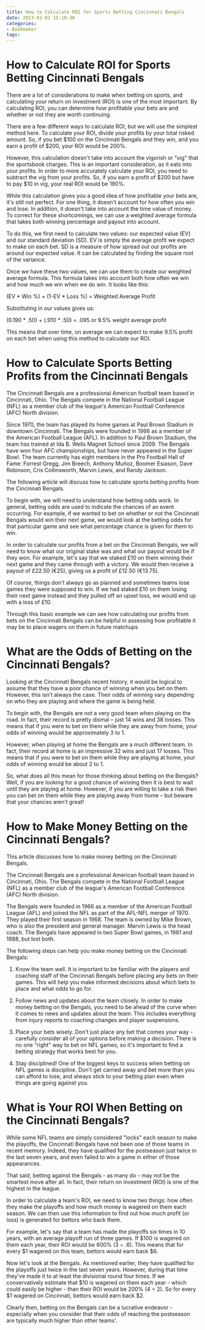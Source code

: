 ```yaml
---
title: How to Calculate ROI for Sports Betting Cincinnati Bengals
date: 2023-01-01 15:10:30
categories:
- Bookmaker
tags:
---
```



#  How to Calculate ROI for Sports Betting Cincinnati Bengals

There are a lot of considerations to make when betting on sports, and calculating your return on investment (ROI) is one of the most important. By calculating ROI, you can determine how profitable your bets are and whether or not they are worth continuing.

There are a few different ways to calculate ROI, but we will use the simplest method here. To calculate your ROI, divide your profits by your total risked amount. So, if you bet $100 on the Cincinnati Bengals and they win, and you earn a profit of $200, your ROI would be 200%.

However, this calculation doesn't take into account the vigorish or "vig" that the sportsbook charges. This is an important consideration, as it eats into your profits. In order to more accurately calculate your ROI, you need to subtract the vig from your profits. So, if you earn a profit of $200 but have to pay $10 in vig, your real ROI would be 190%.

While this calculation gives you a good idea of how profitable your bets are, it's still not perfect. For one thing, it doesn't account for how often you win and lose. In addition, it doesn't take into account the time value of money. To correct for these shortcomings, we can use a weighted average formula that takes both winning percentage and payout into account.

To do this, we first need to calculate two values: our expected value (EV) and our standard deviation (SD). EV is simply the average profit we expect to make on each bet. SD is a measure of how spread out our profits are around our expected value. It can be calculated by finding the square root of the variance.

Once we have these two values, we can use them to create our weighted average formula. This formula takes into account both how often we win and how much we win when we do win. It looks like this:

(EV * Win %) + (1-EV * Loss %) = Weighted Average Profit

 Substituting in our values gives us:

 (0.190 * .50) + (.910 * .50) = .095 or 9.5% weight average profit

 This means that over time, on average we can expect to make 9.5% profit on each bet when using this method to calculate our ROI.

#  How to Calculate Sports Betting Profits from the Cincinnati Bengals

The Cincinnati Bengals are a professional American football team based in Cincinnati, Ohio. The Bengals compete in the National Football League (NFL) as a member club of the league's American Football Conference (AFC) North division.

Since 1970, the team has played its home games at Paul Brown Stadium in downtown Cincinnati. The Bengals were founded in 1966 as a member of the American Football League (AFL). In addition to Paul Brown Stadium, the team has trained at Ida B. Wells Magnet School since 2009.
The Bengals have won four AFC championships, but have never appeared in the Super Bowl. The team currently has eight members in the Pro Football Hall of Fame: Forrest Gregg, Jim Breech, Anthony Muñoz, Boomer Esiason, Dave Robinson, Cris Collinsworth, Marvin Lewis, and Randy Jackson.

The following article will discuss how to calculate sports betting profits from the Cincinnati Bengals. 

To begin with, we will need to understand how betting odds work. In general, betting odds are used to indicate the chances of an event occurring. For example, if we wanted to bet on whether or not the Cincinnati Bengals would win their next game, we would look at the betting odds for that particular game and see what percentage chance is given for them to win. 

In order to calculate our profits from a bet on the Cincinnati Bengals, we will need to know what our original stake was and what our payout would be if they won. For example, let's say that we staked £10 on them winning their next game and they came through with a victory. We would then receive a payout of £22.50 (€25), giving us a profit of £12.50 (€13.75). 

Of course, things don't always go as planned and sometimes teams lose games they were supposed to win. If we had staked £10 on them losing their next game instead and they pulled off an upset loss, we would end up with a loss of £10. 

Through this basic example we can see how calculating our profits from bets on the Cincinnati Bengals can be helpful in assessing how profitable it may be to place wagers on them in future matchups

#  What are the Odds of Betting on the Cincinnati Bengals? 

Looking at the Cincinnati Bengals recent history, it would be logical to assume that they have a poor chance of winning when you bet on them. However, this isn’t always the case. Their odds of winning vary depending on who they are playing and where the game is being held. 

To begin with, the Bengals are not a very good team when playing on the road. In fact, their record is pretty dismal – just 14 wins and 38 losses. This means that if you were to bet on them while they are away from home, your odds of winning would be approximately 3 to 1. 

However, when playing at home the Bengals are a much different team. In fact, their record at home is an impressive 32 wins and just 17 losses. This means that if you were to bet on them while they are playing at home, your odds of winning would be about 2 to 1. 

So, what does all this mean for those thinking about betting on the Bengals? Well, if you are looking for a good chance of winning then it is best to wait until they are playing at home. However, if you are willing to take a risk then you can bet on them while they are playing away from home – but beware that your chances aren’t great!

#  How to Make Money Betting on the Cincinnati Bengals?

This article discusses how to make money betting on the Cincinnati Bengals.

The Cincinnati Bengals are a professional American football team based in Cincinnati, Ohio. The Bengals compete in the National Football League (NFL) as a member club of the league's American Football Conference (AFC) North division.

The Bengals were founded in 1966 as a member of the American Football League (AFL) and joined the NFL as part of the AFL-NFL merger of 1970. They played their first season in 1968. The team is owned by Mike Brown, who is also the president and general manager. Marvin Lewis is the head coach. The Bengals have appeared in two Super Bowl games, in 1981 and 1988, but lost both.

The following steps can help you make money betting on the Cincinnati Bengals:

1. Know the team well. It is important to be familiar with the players and coaching staff of the Cincinnati Bengals before placing any bets on their games. This will help you make informed decisions about which bets to place and what odds to go for.

2. Follow news and updates about the team closely. In order to make money betting on the Bengals, you need to be ahead of the curve when it comes to news and updates about the team. This includes everything from injury reports to coaching changes and player suspensions.

3. Place your bets wisely. Don't just place any bet that comes your way - carefully consider all of your options before making a decision. There is no one "right" way to bet on NFL games, so it's important to find a betting strategy that works best for you.

4. Stay disciplined! One of the biggest keys to success when betting on NFL games is discipline. Don't get carried away and bet more than you can afford to lose, and always stick to your betting plan even when things are going against you.

#  What is Your ROI When Betting on the Cincinnati Bengals?

While some NFL teams are simply considered "locks" each season to make the playoffs, the Cincinnati Bengals have not been one of those teams in recent memory. Indeed, they have qualified for the postseason just twice in the last seven years, and even failed to win a game in either of those appearances.

That said, betting against the Bengals - as many do - may not be the smartest move after all. In fact, their return on investment (ROI) is one of the highest in the league.

In order to calculate a team's ROI, we need to know two things: how often they make the playoffs and how much money is wagered on them each season. We can then use this information to find out how much profit (or loss) is generated for bettors who back them.

For example, let's say that a team has made the playoffs six times in 10 years, with an average playoff run of three games. If $100 is wagered on them each year, their ROI would be 600% (3 ÷ .6). This means that for every $1 wagered on this team, bettors would earn back $6.

Now let's look at the Bengals. As mentioned earlier, they have qualified for the playoffs just twice in the last seven years. However, during that time they've made it to at least the divisional round four times. If we conservatively estimate that $10 is wagered on them each year - which could easily be higher - than their ROI would be 200% (4 ÷ 2). So for every $1 wagered on Cincinnati, bettors would earn back $2.

Clearly then, betting on the Bengals can be a lucrative endeavor - especially when you consider that their odds of reaching the postseason are typically much higher than other teams'.